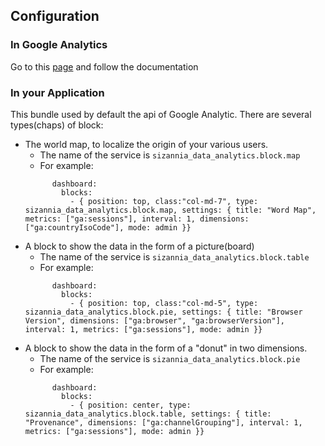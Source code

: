 ## Configuration

### In Google Analytics

Go to this [page](https://github.com/widop/WidopGoogleAnalyticsBundle) and follow the documentation

### In your Application


This bundle used by default the api of Google Analytic.
There are several types(chaps) of block:
* The world map, to localize the origin of your various users.
    * The name of the service is ``sizannia_data_analytics.block.map``
    * For example:
    ```
          dashboard:
            blocks:
              - { position: top, class:"col-md-7", type:  sizannia_data_analytics.block.map, settings: { title: "Word Map", metrics: ["ga:sessions"], interval: 1, dimensions: ["ga:countryIsoCode"], mode: admin }}
    ```
* A block to show the data in the form of a picture(board)
    * The name of the service is ``sizannia_data_analytics.block.table``
    * For example:
    ```
          dashboard:
            blocks:
              - { position: top, class:"col-md-5", type:  sizannia_data_analytics.block.pie, settings: { title: "Browser Version", dimensions: ["ga:browser", "ga:browserVersion"], interval: 1, metrics: ["ga:sessions"], mode: admin }}
    ```
* A block to show the data in the form of a "donut" in two dimensions.
    * The name of the service is ``sizannia_data_analytics.block.pie``
    * For example:
    ```
          dashboard:
            blocks:
              - { position: center, type:  sizannia_data_analytics.block.table, settings: { title: "Provenance", dimensions: ["ga:channelGrouping"], interval: 1, metrics: ["ga:sessions"], mode: admin }}
    ```
